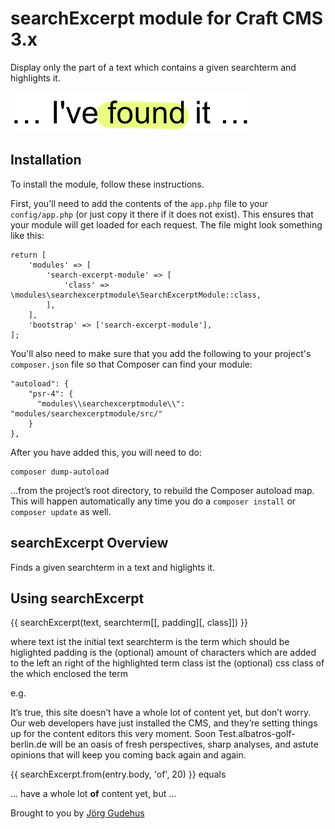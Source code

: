# searchExcerpt module for Craft CMS 3.x

Display only the part of a text which contains a given searchterm and highlights it.

![Screenshot](resources/screenshots/plugin_logo.png)

## Installation

To install the module, follow these instructions.

First, you'll need to add the contents of the `app.php` file to your `config/app.php` (or just copy it there if it does not exist). This ensures that your module will get loaded for each request. The file might look something like this:
```
return [
    'modules' => [
        'search-excerpt-module' => [
            'class' => \modules\searchexcerptmodule\SearchExcerptModule::class,
        ],
    ],
    'bootstrap' => ['search-excerpt-module'],
];
```
You'll also need to make sure that you add the following to your project's `composer.json` file so that Composer can find your module:

    "autoload": {
        "psr-4": {
          "modules\\searchexcerptmodule\\": "modules/searchexcerptmodule/src/"
        }
    },

After you have added this, you will need to do:

    composer dump-autoload
 
 …from the project’s root directory, to rebuild the Composer autoload map. This will happen automatically any time you do a `composer install` or `composer update` as well.

## searchExcerpt Overview

Finds a given searchterm in a text and higlights it.

## Using searchExcerpt

{{ searchExcerpt(text, searchterm[[, padding][, class]]) }}

where text ist the initial text
searchterm is the term which should be higlighted
padding is the (optional) amount of characters which are added to the left an right of the highlighted term
class ist the (optional) css class of the <span> which enclosed the term
	
e.g.

It’s true, this site doesn’t have a whole lot of content yet, but don’t worry. Our web developers have just installed the CMS, and they’re setting things up for the content editors this very moment. Soon Test.albatros-golf-berlin.de will be an oasis of fresh perspectives, sharp analyses, and astute opinions that will keep you coming back again and again.

{{ searchExcerpt.from(entry.body, 'of', 20) }} equals

… have a whole lot **of** content yet, but …


Brought to you by [Jörg Gudehus](http://joerggudehus.de)
